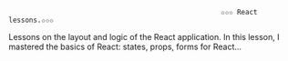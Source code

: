 
                                                        ✩✩✩ React lessons.✩✩✩

Lessons on the layout and logic of the React application.
In this lesson, I mastered the basics of React: states, props, forms for React...
